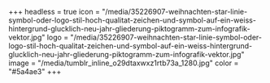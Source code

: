 +++
headless = true
icon = "/media/35226907-weihnachten-star-linie-symbol-oder-logo-stil-hoch-qualitat-zeichen-und-symbol-auf-ein-weiss-hintergrund-glucklich-neu-jahr-gliederung-piktogramm-zum-infografik-vektor.jpg"
logo = "/media/35226907-weihnachten-star-linie-symbol-oder-logo-stil-hoch-qualitat-zeichen-und-symbol-auf-ein-weiss-hintergrund-glucklich-neu-jahr-gliederung-piktogramm-zum-infografik-vektor.jpg"
image = "/media/tumblr_inline_o29dtaxwxz1rtb73a_1280.jpg"
color = "#5a4ae3"
+++
